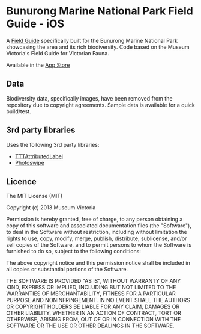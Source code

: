 Bunurong Marine National Park Field Guide - iOS
===========================================================

A [Field Guide](http://museumvictoria.com.au/discoverycentre/mv-bunurong-app/) specifically built for the Bunurong Marine National Park showcasing the area and its rich biodiversity. Code based on the Museum Victoria's Field Guide for Victorian Fauna. 

Available in the [App Store](https://itunes.apple.com/au/app/bunurong-marine-national-park/id573449047?mt=8&ign-mpt=uo%3D2)


Data
------

Biodiversity data, specifically images, have been removed from the repository due to copyright agreements. Sample data is available for a quick build/test. 

3rd party libraries
---------------------

Uses the following 3rd party libraries:
* [TTTAttributedLabel](https://github.com/mattt/TTTAttributedLabel)
* [Photoswipe](http://www.photoswipe.com/)


Licence 
---------
The MIT License (MIT)

Copyright (c) 2013 Museum Victoria

Permission is hereby granted, free of charge, to any person obtaining a copy
of this software and associated documentation files (the "Software"), to deal
in the Software without restriction, including without limitation the rights
to use, copy, modify, merge, publish, distribute, sublicense, and/or sell
copies of the Software, and to permit persons to whom the Software is
furnished to do so, subject to the following conditions:

The above copyright notice and this permission notice shall be included in
all copies or substantial portions of the Software.

THE SOFTWARE IS PROVIDED "AS IS", WITHOUT WARRANTY OF ANY KIND, EXPRESS OR
IMPLIED, INCLUDING BUT NOT LIMITED TO THE WARRANTIES OF MERCHANTABILITY,
FITNESS FOR A PARTICULAR PURPOSE AND NONINFRINGEMENT. IN NO EVENT SHALL THE
AUTHORS OR COPYRIGHT HOLDERS BE LIABLE FOR ANY CLAIM, DAMAGES OR OTHER
LIABILITY, WHETHER IN AN ACTION OF CONTRACT, TORT OR OTHERWISE, ARISING FROM,
OUT OF OR IN CONNECTION WITH THE SOFTWARE OR THE USE OR OTHER DEALINGS IN
THE SOFTWARE.


